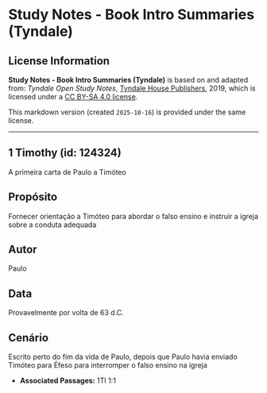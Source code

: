 # Study Notes - Book Intro Summaries (Tyndale)

## License Information

**Study Notes - Book Intro Summaries (Tyndale)** is based on and adapted from: _Tyndale Open Study Notes_, [Tyndale House Publishers](https://tyndaleopenresources.com/), 2019, which is licensed under a [CC BY-SA 4.0 license](https://creativecommons.org/licenses/by-sa/4.0/legalcode.en).

This markdown version (created `2025-10-16`) is provided under the same license.



--------------------------------

## 1 Timothy (id: 124324)

A primeira carta de Paulo a Timóteo

Propósito
---------

Fornecer orientação a Timóteo para abordar o falso ensino e instruir a igreja sobre a conduta adequada

Autor
-----

Paulo

Data
----

Provavelmente por volta de 63 d.C.

Cenário
-------

Escrito perto do fim da vida de Paulo, depois que Paulo havia enviado Timóteo para Éfeso para interromper o falso ensino na igreja

* **Associated Passages:** 1TI 1:1


